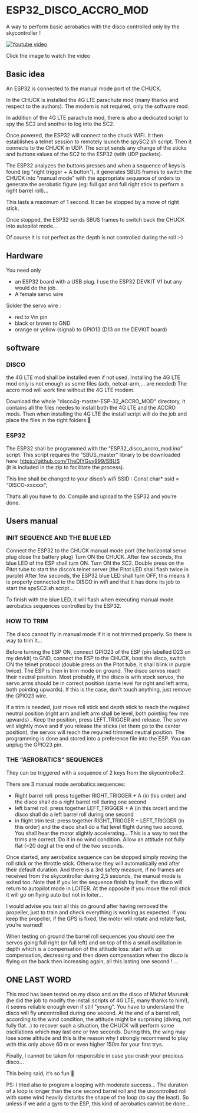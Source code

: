 
# ESP32_DISCO_ACCRO_MOD
A way to perform basic aerobatics with the disco controlled only by the skycontroller !

[![Youtube video](https://user-images.githubusercontent.com/38628543/131229448-9db6a8f6-2ea2-4819-96cd-a81b7f468cef.png)](https://www.youtube.com/watch?v=nRvVFVoBn40)

Click the image to watch the video

## Basic idea

An ESP32 is connected to the manual mode port of the CHUCK.

In the CHUCK is installed the 4G LTE parachute mod (many thanks and respect to the authors). The modem is not required, only the software mod.

In addition of the 4G LTE parachute mod, there is also a dedicated script to spy the SC2 and another to log into the SC2.

Once powered, the ESP32 will connect to the chuck WIFI. It then establishes a telnet session to remotely launch the spySC2.sh script. Then it connects to the CHUCK in UDP.
The script sends any change of the sticks and buttons values of the SC2 to the ESP32 (with UDP packets).

The ESP32 analyzes the buttons presses and when a sequence of keys is found (eg "right trigger + A button"), it generates  SBUS frames to switch the CHUCK into "manual mode" with the appropriate sequence of orders to generate the aerobatic figure (eg: full gaz and full right stick to perform a right barrel roll)...

This lasts a maximum of 1 second. It can be stopped by a move of right stick.

Once stopped, the ESP32 sends SBUS frames to switch back the CHUCK into autopilot mode... 

Of course it is not perfect as the depth is not controlled during the roll :-)

## Hardware

You need only 
-	an ESP32 board with a USB plug. I use the ESP32 DEVKIT V1 but any would do the job.
-	A female servo wire

Solder the servo wire :
-	red to Vin pin
-	black or brown to GND
-	orange or yellow (signal) to GPIO13 (D13 on the DEVKIT board)

## software

### DISCO

the 4G LTE mod shall be installed even if not used. Installing the 4G LTE mod only is not enough as some files (adb, netcat-arm,... are needed)
The accro mod will work fine without the 4G LTE modem.

Download the whole "disco4g-master-ESP-32_ACCRO_MOD" directory, it contains all the files needes to install both the 4G LTE and the ACCRO mods.
Then when installing the 4G LTE the install script will do the job and place the files in the right folders 


### ESP32

The ESP32 shall be programmed with the “ESP32_disco_accro_mod.ino” script.
This script requires the “SBUS_master” library to be downloaded here: https://github.com/TheDIYGuy999/SBUS  
(it is included in the zip to facilitate the process).

This line shall be changed to your disco’s wifi SSID :
Const char* ssid = “DISCO-xxxxxx”;

That’s all you have to do. Compile and upload to the ESP32 and you’re done.

## Users manual

### INIT SEQUENCE AND THE BLUE LED
Connect the ESP32 to the CHUCK manual mode port (the horizontal servo plug close the battery plug)
Turn ON the CHUCK. After few seconds, the blue LED of the ESP shall turn ON.
Turn ON the SC2.
Double press on the Pitot tube to start the disco’s telnet server (the Pitot LED shall flash twice in purple)
After few seconds, the ESP32 blue LED shall turn OFF, this means it is properly connected to the DISCO in wifi and that it has done its job to start the spySC2.sh script…

To finish with the blue LED, it will flash when executing manual mode aerobatics sequences controlled by the ESP32.


### HOW TO TRIM

The disco cannot fly in manual mode if it is not trimmed properly. So there is way to trim it...

Before turning the ESP ON, connect GPIO23 of the ESP (pin labelled D23 on my devkit) to GND, connect the ESP to the CHUCK, boot the disco, switch ON the telnet protocol (double press on the Pitot tube, it shall blink in purple twice).
The ESP is then in trim mode on ground. The disco servos reach their neutral position. Most probably, if the disco is with stock servos, the servo arms should be in correct position (same level for right and left arms, both pointing upwards). If this is the case, don’t touch anything, just remove the GPIO23 wire.

If a trim is needed, just move roll stick and depth stick to reach the required neutral position (right arm and left arm shall be level, both pointing few mm upwards) . Keep the position, press LEFT_TRIGGER and release. The servo will slightly move and if you release the sticks (let them go to the center position), the servos will reach the required trimmed neutral position.
The programming is done and stored into a preference file into the ESP.
You can unplug the GPIO23 pin. 

### THE “AEROBATICS” SEQUENCES
They can be triggered with a sequence of 2 keys from the skycontroller2.

There are 3 manual mode aerobatics sequences:
-	Right barrel roll: press together RIGHT_TRIGGER + A (in this order) and the disco shall do a right barrel roll during one second
-	left barrel roll: press together LEFT_TRIGGER + A (in this order) and the disco shall do a left barrel roll during one second
-	in flight trim test: press together RIGHT_TRIGGER + LEFT_TRIGGER (in this order) and the disco shall do a flat level flight during two second. You shall hear the motor slightly accelerating… This is a way to test the trims are correct. Do it in no wind condition. Allow an attitude not fully flat (~20 deg) at the end of the two seconds. 

Once started, any aerobatics sequence can be stopped simply moving the roll stick or the throttle stick. Otherwise they will automatically end after their default duration. And there is a 3rd safety measure, if no frames are received from the skycontroller during 2,5 seconds, the manual mode is exited too.
Note that if you let the sequence finish by itself, the disco will return to autopilot mode in LOITER.
At the opposite if you move the roll stick it will go on flying auto but not in loiter...

I would advise you test all this on ground after having removed the propeller, just to train and check everything is working as expected.
If you keep the propeller, if the GPS is fixed, the motor will rotate and rotate fast, you’re warned!

When testing on ground the barrel roll sequences you should see the servos going full right (or full left) and on top of this a small oscillation in depth which is a compensation of the altitude loss: start with up compensation, decreasing and then down compensation when the disco is flying on the back then increasing again, all this lasting one second ! ...

## ONE LAST WORD
This mod has been tested on my disco and on the disco of Michał Mazurek (he did the job to modify the install scripts of 4G LTE, many thanks to him!), it seems reliable enough even if still "young". You have to understand the disco will fly uncontrolled during one second. At the end of a barrel roll, according to the wind condition, the attitude might be surprising (diving, not fully flat…) to recover such a situation, the CHUCK will perform some oscillations which may last one or two seconds. During this, the wing may lose some altitude and this is the reason why I strongly recommend to play with this only above 60 m or even higher 150m for your first trys.

Finally, I cannot be taken for responsible in case you crash your precious disco…

This being said, it’s so fun 

PS: I tried also to program a looping with moderate success… The duration of a loop is longer than the one second barrel roll and the uncontrolled roll with some wind heavily disturbs the shape of the loop (to say the least). So unless if we add a gyro to the ESP, this kind of aerobatics cannot be done…
